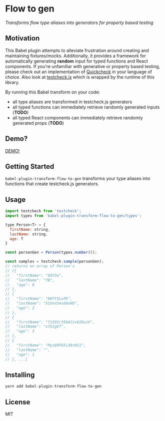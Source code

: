 # Flow to gen

_Transforms flow type aliases into generators for property based testing_

## Motivation

This Babel plugin attempts to alleviate frustration around creating and maintaining fixtures/mocks. Additionally, it provides a framework
for automatically generating __random__ input for typed functions and React components. If you're unfamiliar with generative or property based
testing, please check out an implementation of [Quickcheck](https://en.wikipedia.org/wiki/QuickCheck) in your language of choice.
Also look at [testcheck.js](https://github.com/leebyron/testcheck-js) which is wrapped by the runtime of this library.

By running this Babel transform on your code:

- all type aliases are transformed in testcheck.js generators
- all typed functions can immediately retrieve randomly generated inputs (__TODO__)
- all typed React components can immediately retrieve randomly generated props (__TODO__)

## Demo?

[DEMO!](https://demo-bhabhjfxho.now.sh/)

## Getting Started

`babel-plugin-transform-flow-to-gen` transforms your type aliases into functions
that create testcheck.js generators.

## Usage

```js
import testcheck from 'testcheck';
import types from 'babel-plugin-transform-flow-to-gen/types';

type Person<T> = {
  firstName: string,
  lastName: string,
  age: T
}

const personGen = Person(types.number());

const samples = testcheck.sample(personGen);
// returns on array of Person's
// [{
//   "firstName": "9OY3o",
//   "lastName": "fB",
//   "age": 0
// },
// {
//   "firstName": "8Hft5LwfK",
//   "lastName": "51Vnn54vb9xHO",
//   "age": 2
// },
// {
//   "firstName": "7i59Sr35GAJiv626uiV",
//   "lastName": "s7GIgEf",
//   "age": 3
// },
// {
//   "firstName": "Mys89F65i36n921",
//   "lastName": "",
//   "age": 1
// }, ...]
```

## Installing

```js
yarn add babel-plugin-transform-flow-to-gen
```

## License

MIT
